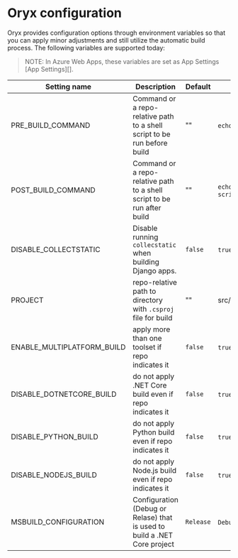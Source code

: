 # Oryx configuration

Oryx provides configuration options through environment variables so that you
can apply minor adjustments and still utilize the automatic build process. The following variables are supported today:

> NOTE: In Azure Web Apps, these variables are set as App Settings [App Settings][].

Setting name                 | Description                                                    | Default | Example
-----------------------------|----------------------------------------------------------------|---------|----------------
PRE\_BUILD\_COMMAND          | Command or a repo-relative path to a shell script to be run before build   | ""      | `echo foo`, `scripts/prebuild.sh`
POST\_BUILD\_COMMAND         | Command or a repo-relative path to a shell script to be run after build    | ""      | `echo foo`, `scripts/postbuild.sh`
DISABLE\_COLLECTSTATIC       | Disable running `collecstatic` when building Django apps.      | `false` | `true`, `false`
PROJECT                      | repo-relative path to directory with `.csproj` file for build  | ""      | src/WebApp1/WebApp1.csproj
ENABLE\_MULTIPLATFORM\_BUILD | apply more than one toolset if repo indicates it               | `false` | `true`, `false`
DISABLE\_DOTNETCORE\_BUILD   | do not apply .NET Core build even if repo indicates it         | `false` | `true`, `false`
DISABLE\_PYTHON\_BUILD       | do not apply Python build even if repo indicates it            | `false` | `true`, `false`
DISABLE\_NODEJS\_BUILD       | do not apply Node.js build even if repo indicates it           | `false` | `true`, `false`
MSBUILD\_CONFIGURATION       | Configuration (Debug or Relase) that is used to build a .NET Core project | `Release` | `Debug`, `Release`
